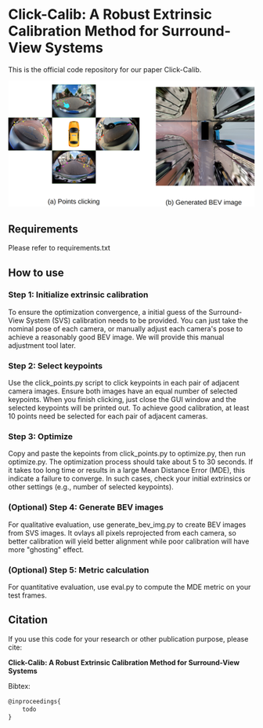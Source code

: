 # Click-Calib: A Robust Extrinsic Calibration Method for Surround-View Systems

This is the official code repository for our paper Click-Calib.

![Click-Calib](assets/click-calib.png)

## Requirements

Please refer to requirements.txt

## How to use

### Step 1: Initialize extrinsic calibration

To ensure the optimization convergence, a initial guess of the Surround-View System (SVS) calibration needs to be provided. You can just take the nominal pose of each camera, or manually adjust each camera's pose to achieve a reasonably good BEV image. We will provide this manual adjustment tool later.

### Step 2: Select keypoints
Use the click_points.py script to click keypoints in each pair of adjacent camera images. Ensure both images have an equal number of selected keypoints. When you finish clicking, just close the GUI window and the selected keypoints will be printed out. To achieve good calibration, at least 10 points need be selected for each pair of adjacent cameras.

### Step 3: Optimize

Copy and paste the kepoints from click_points.py to optimize.py, then run optimize.py. The optimization process should take about 5 to 30 seconds. If it takes too long time or results in a large Mean Distance Error (MDE), this indicate a failure to converge. In such cases, check your initial extrinsics or other settings (e.g., number of selected keypoints).

### (Optional) Step 4: Generate BEV images

For qualitative evaluation, use generate_bev_img.py to create BEV images from SVS images. It ovlays all pixels reprojected from each camera, so better calibration will yield better alignment while poor calibration will have more "ghosting" effect.

### (Optional) Step 5: Metric calculation

For quantitative evaluation, use eval.py to compute the MDE metric on your test frames.


## Citation
If you use this code for your research or other publication purpose, please cite:

**Click-Calib: A Robust Extrinsic Calibration Method for Surround-View Systems**

Bibtex:
```
@inproceedings{
    todo
}
```